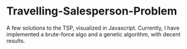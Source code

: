 # Travelling-Salesperson-Problem
A few solutions to the TSP, visualized in Javascript. Currently, I have implemented a brute-force algo and a genetic algorithm, with decent results.
